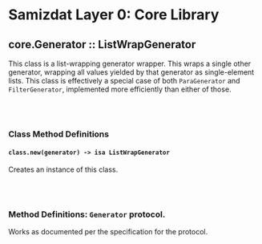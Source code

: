 Samizdat Layer 0: Core Library
==============================

core.Generator :: ListWrapGenerator
-----------------------------------

This class is a list-wrapping generator wrapper. This wraps a single other
generator, wrapping all values yielded by that generator as single-element
lists. This class is effectively a special case of both `ParaGenerator`
and `FilterGenerator`, implemented more efficiently than either of those.


<br><br>
### Class Method Definitions

#### `class.new(generator) -> isa ListWrapGenerator`

Creates an instance of this class.

<br><br>
### Method Definitions: `Generator` protocol.

Works as documented per the specification for the protocol.
